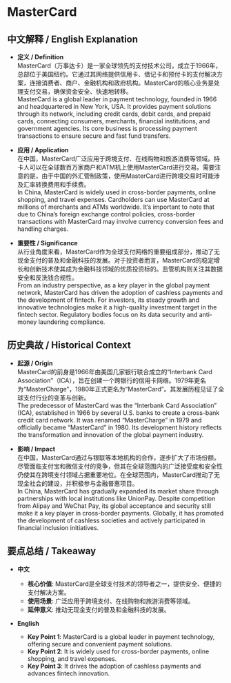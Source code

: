 # MasterCard

## 中文解释 / English Explanation

* **定义 / Definition**  
  MasterCard（万事达卡）是一家全球领先的支付技术公司，成立于1966年，总部位于美国纽约。它通过其网络提供信用卡、借记卡和预付卡的支付解决方案，连接消费者、商户、金融机构和政府机构。MasterCard的核心业务是处理支付交易，确保资金安全、快速地转移。  
  MasterCard is a global leader in payment technology, founded in 1966 and headquartered in New York, USA. It provides payment solutions through its network, including credit cards, debit cards, and prepaid cards, connecting consumers, merchants, financial institutions, and government agencies. Its core business is processing payment transactions to ensure secure and fast fund transfers.

* **应用 / Application**  
  在中国，MasterCard广泛应用于跨境支付、在线购物和旅游消费等领域。持卡人可以在全球数百万家商户和ATM机上使用MasterCard进行交易。需要注意的是，由于中国的外汇管制政策，使用MasterCard进行跨境交易时可能涉及汇率转换费用和手续费。  
  In China, MasterCard is widely used in cross-border payments, online shopping, and travel expenses. Cardholders can use MasterCard at millions of merchants and ATMs worldwide. It’s important to note that due to China’s foreign exchange control policies, cross-border transactions with MasterCard may involve currency conversion fees and handling charges.

* **重要性 / Significance**  
  从行业角度来看，MasterCard作为全球支付网络的重要组成部分，推动了无现金支付的普及和金融科技的发展。对于投资者而言，MasterCard的稳定增长和创新技术使其成为金融科技领域的优质投资标的。监管机构则关注其数据安全和反洗钱合规性。  
  From an industry perspective, as a key player in the global payment network, MasterCard has driven the adoption of cashless payments and the development of fintech. For investors, its steady growth and innovative technologies make it a high-quality investment target in the fintech sector. Regulatory bodies focus on its data security and anti-money laundering compliance.

## 历史典故 / Historical Context

* **起源 / Origin**  
  MasterCard的前身是1966年由美国几家银行联合成立的“Interbank Card Association”（ICA），旨在创建一个跨银行的信用卡网络。1979年更名为“MasterCharge”，1980年正式更名为“MasterCard”。其发展历程见证了全球支付行业的变革与创新。  
  The predecessor of MasterCard was the “Interbank Card Association” (ICA), established in 1966 by several U.S. banks to create a cross-bank credit card network. It was renamed “MasterCharge” in 1979 and officially became “MasterCard” in 1980. Its development history reflects the transformation and innovation of the global payment industry.

* **影响 / Impact**  
  在中国，MasterCard通过与银联等本地机构的合作，逐步扩大了市场份额。尽管面临支付宝和微信支付的竞争，但其在全球范围内的广泛接受度和安全性仍使其在跨境支付领域占据重要地位。在全球范围内，MasterCard推动了无现金社会的建设，并积极参与金融普惠项目。  
  In China, MasterCard has gradually expanded its market share through partnerships with local institutions like UnionPay. Despite competition from Alipay and WeChat Pay, its global acceptance and security still make it a key player in cross-border payments. Globally, it has promoted the development of cashless societies and actively participated in financial inclusion initiatives.

## 要点总结 / Takeaway

* **中文**  
  - **核心价值**: MasterCard是全球支付技术的领导者之一，提供安全、便捷的支付解决方案。  
  - **使用场景**: 广泛应用于跨境支付、在线购物和旅游消费等领域。  
  - **延伸意义**: 推动无现金支付的普及和金融科技的发展。

* **English**  
  - **Key Point 1**: MasterCard is a global leader in payment technology, offering secure and convenient payment solutions.  
  - **Key Point 2**: It is widely used for cross-border payments, online shopping, and travel expenses.  
  - **Key Point 3**: It drives the adoption of cashless payments and advances fintech innovation.